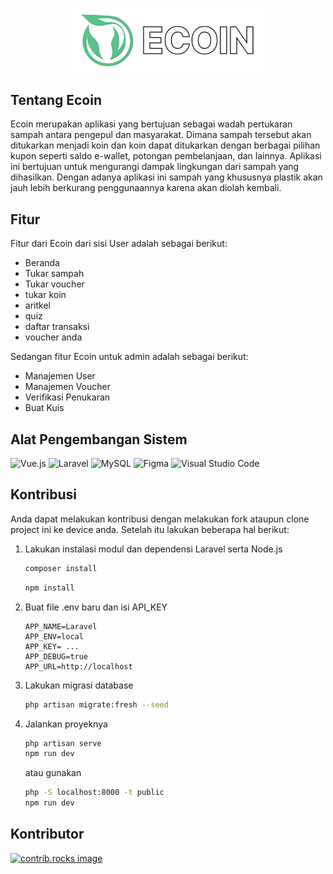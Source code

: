 <p align="center"><img src="public/images/logo_ecoinwhite.png" alt="Logo Ecoin" width="300"></p>

## Tentang Ecoin

Ecoin merupakan aplikasi yang bertujuan sebagai wadah pertukaran sampah antara pengepul dan masyarakat. Dimana sampah tersebut akan ditukarkan menjadi koin dan koin dapat ditukarkan dengan berbagai pilihan kupon seperti saldo e-wallet, potongan pembelanjaan, dan lainnya. Aplikasi ini bertujuan untuk mengurangi dampak lingkungan dari sampah yang dihasilkan. Dengan adanya aplikasi ini sampah yang khususnya plastik akan jauh lebih berkurang penggunaannya karena akan diolah kembali.

## Fitur

Fitur dari Ecoin dari sisi User adalah sebagai berikut:

* Beranda
* Tukar sampah
* Tukar voucher
* tukar koin
* aritkel
* quiz
* daftar transaksi
* voucher anda

Sedangan fitur Ecoin untuk admin adalah sebagai berikut:

* Manajemen User
* Manajemen Voucher
* Verifikasi Penukaran
* Buat Kuis

## Alat Pengembangan Sistem

![Vue.js](https://img.shields.io/badge/vuejs-%2335495e.svg?style=for-the-badge&logo=vuedotjs&logoColor=%234FC08D)
![Laravel](https://img.shields.io/badge/laravel-%23FF2D20.svg?style=for-the-badge&logo=laravel&logoColor=white)
![MySQL](https://img.shields.io/badge/mysql-4479A1.svg?style=for-the-badge&logo=mysql&logoColor=white)
![Figma](https://img.shields.io/badge/figma-%23F24E1E.svg?style=for-the-badge&logo=figma&logoColor=white)
![Visual Studio Code](https://img.shields.io/badge/Visual%20Studio%20Code-0078d7.svg?style=for-the-badge&logo=visual-studio-code&logoColor=white)

## Kontribusi

Anda dapat melakukan kontribusi dengan melakukan fork ataupun clone project ini ke device anda. Setelah itu lakukan beberapa hal berikut:

1. Lakukan instalasi modul dan dependensi Laravel serta Node.js

    ```sh
    composer install
    ```

    ```sh
    npm install
    ```

2. Buat file .env baru dan isi API_KEY

    ```.env
    APP_NAME=Laravel
    APP_ENV=local
    APP_KEY= ...
    APP_DEBUG=true
    APP_URL=http://localhost
    ```

3. Lakukan migrasi database

    ```sh
    php artisan migrate:fresh --seed
    ```

4. Jalankan proyeknya

    ```sh
    php artisan serve
    npm run dev
    ```

    atau gunakan

    ```sh
    php -S localhost:8000 -t public
    npm run dev
    ```

## Kontributor

<a href="https://github.com/TrashAlpha/Ecoin/graphs/contributors">
  <img src="https://contrib.rocks/image?repo=TrashAlpha/Ecoin" alt="contrib.rocks image" />
</a>
